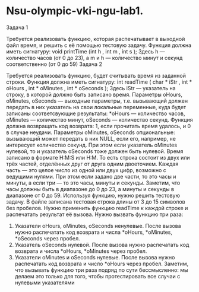 # Nsu-olympic-vki-ngu-lab1.
Задача 1 

Требуется реализовать функцию, которая распечатывает в выходной файл время, и решить с её помощью тестовую задачу. Функция должна иметь сигнатуру: void printTime (int h , int m , int s ); Здесь h — количество часов (от 0 до 23), а m и h — количество минут и секунд соответственно (от 0 до 59)
Задача 2 

Требуется реализовать функцию, будет считывать время из заданной строки.
Функция должна иметь сигнатуру:
int readTime ( char * iStr , int * oHours , int * oMinutes , int * oSeconds );
Здесь iStr — указатель на строку, в которой должно быть записано время. Параметры
oHours, oMinutes, oSeconds — выходные параметры, т.е. вызывающий должен передать в них
указатель на свои локальные переменные, куда будет записаны соответсвующие результаты:
*oHours — количество часов, oMinutes — количество минут, oSeconds — количество секунд.
Функция должна возвращать код возврата: 1, если прочитать время удалось, и 0 в случае
неудачи.
Параметры oMinutes, oSeconds опциональные: вызывающий может передать в них NULL,
если его, например, не интересует количество секунд. При этом если указатель oMinutes
нулевой, то и указатель oSeconds тоже должен быть нулевой.
Время записано в формате H:M:S или H:M. То есть строка состоит из двух или трёх
частей, отделённых друг от друга одним двоеточием. Каждая часть — это целое число из
одной или двух цифр, возможно с ведущими нулями. При этом если задано две части, то это
часы и минуты, а если три — то это часы, минуты и секунды. Заметим, что часы должны
быть в диапазоне до 0 до 23, а минуты и секунды в диапазоне от 0 до 59.
Используя функцию, нужно решить тестовую задачу. В файле записана тестовая строка
длины от 3 до 15 символов без пробелов. Нужно применить функцию readTime к каждой
строке и распечатать результат её вызова.
Нужно вызвать функцию три раза:
1. Указатели oHours, oMinutes, oSeconds ненулевые. После вызова нужно распечатать
код возврата и числа *oHours, *oMinutes, *oSeconds через пробел.
2. Указатель oSeconds нулевой. После вызова нужно распечатать код возврата и числа
*oHours, *oMinutes через пробел.
3. Указатели oMinutes и oSeconds нулевые. После вызова нужно распечатать код возврата
и число *oHours через пробел.
Заметим, что вызывать функцию три раза подряд по сути бессмысленно: мы делаем это
только для того, чтобы протестировать все случаи с нулевыми указателями
